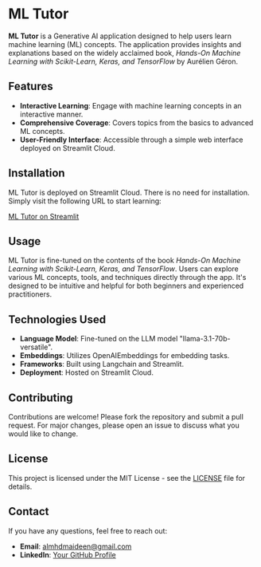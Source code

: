 # ML Tutor

**ML Tutor** is a Generative AI application designed to help users learn machine learning (ML) concepts. The application provides insights and explanations based on the widely acclaimed book, *Hands-On Machine Learning with Scikit-Learn, Keras, and TensorFlow* by Aurélien Géron.

## Features

- **Interactive Learning**: Engage with machine learning concepts in an interactive manner.
- **Comprehensive Coverage**: Covers topics from the basics to advanced ML concepts.
- **User-Friendly Interface**: Accessible through a simple web interface deployed on Streamlit Cloud.

## Installation

ML Tutor is deployed on Streamlit Cloud. There is no need for installation. Simply visit the following URL to start learning:

[ML Tutor on Streamlit](https://ml-tutor.streamlit.app/)

## Usage

ML Tutor is fine-tuned on the contents of the book *Hands-On Machine Learning with Scikit-Learn, Keras, and TensorFlow*. Users can explore various ML concepts, tools, and techniques directly through the app. It's designed to be intuitive and helpful for both beginners and experienced practitioners.

## Technologies Used

- **Language Model**: Fine-tuned on the LLM model "llama-3.1-70b-versatile".
- **Embeddings**: Utilizes OpenAIEmbeddings for embedding tasks.
- **Frameworks**: Built using Langchain and Streamlit.
- **Deployment**: Hosted on Streamlit Cloud.

## Contributing

Contributions are welcome! Please fork the repository and submit a pull request. For major changes, please open an issue to discuss what you would like to change.

## License

This project is licensed under the MIT License - see the [LICENSE](LICENSE) file for details.

## Contact

If you have any questions, feel free to reach out:

- **Email**: almhdmaideen@gmail.com
- **LinkedIn**: [Your GitHub Profile](https://www.linkedin.com/in/mohamed-maideen-m-70a00b186/)
